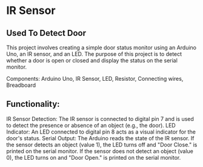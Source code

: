 <h1>IR Sensor</h1>
<h2>Used To Detect Door</h2>

<p>This project involves creating a simple door status monitor using an Arduino Uno, an IR sensor, and an LED. The purpose of this project is to detect whether a door is open or closed and display the status on the serial monitor.

Components:
Arduino Uno,
IR Sensor,
LED,
Resistor,
Connecting wires,
Breadboard</p>

<h2>Functionality:</h2>
<p>IR Sensor Detection:
The IR sensor is connected to digital pin 7 and is used to detect the presence or absence of an object (e.g., the door).
LED Indicator:
An LED connected to digital pin 8 acts as a visual indicator for the door's status.
Serial Output:
The Arduino reads the state of the IR sensor.
If the sensor detects an object (value 1), the LED turns off and "Door Close." is printed on the serial monitor.
If the sensor does not detect an object (value 0), the LED turns on and "Door Open." is printed on the serial monitor.</p>
